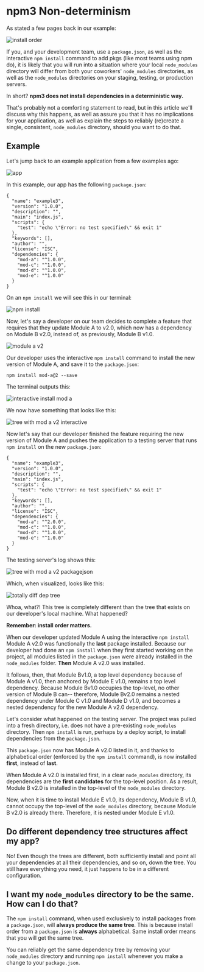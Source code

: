 <!--
title: 05 - npm v3 Non-determinism
featured: true
-->

# npm3 Non-determinism

As stated a few pages back in our example:

![install order](/public/images/install-order.png)

If you, and your development team, use a `package.json`, as well
as the interactive `npm install` command to add pkgs (like most
teams using npm do), it is likely that you will run into a situation
where your local `node_modules` directory will differ from both
your coworkers' `node_modules` directories, as well as the `node_modules`
directories on your staging, testing, or production servers.

In short? __npm3 does not install dependencies in a deterministic way.__

That's probably not a comforting statement to read, but in this article
we'll discuss why this happens, as well as assure you that it has no
implications for your application, as well as explain the steps to
reliably (re)create a single, consistent, `node_modules` directory, should
you want to do that.

## Example

Let's jump back to an example application from a few examples ago:

![app](/public/images/npm3deps8.png)

In this example, our app has the following `package.json`:

```
{
  "name": "example3",
  "version": "1.0.0",
  "description": "",
  "main": "index.js",
  "scripts": {
    "test": "echo \"Error: no test specified\" && exit 1"
  },
  "keywords": [],
  "author": "",
  "license": "ISC",
  "dependencies": {
    "mod-a": "^1.0.0",
    "mod-c": "^1.0.0",
    "mod-d": "^1.0.0",
    "mod-e": "^1.0.0"
  }
}
```

On an `npm install` we will see this in our terminal:

![npm install](/public/images/npm3deps14.png)

Now, let's say a developer on our team decides to complete a feature that
requires that they update Module A to v2.0, which now has a dependency on
Module B v2.0, instead of, as previously, Module B v1.0.

![module a v2](/public/images/npm3deps9.png)

Our developer uses the interactive `npm install` command to install the new
version of Module A, and save it to the `package.json`:

```
npm install mod-a@2 --save
```

The terminal outputs this:

![interactive install mod a](/public/images/npm3deps15.png)

We now have something that looks like this:

![tree with mod a v2 interactive](/public/images/npm3deps10.png)

Now let's say that our developer finished the feature requiring the new 
version of Module A and pushes the application to a testing server
that runs `npm install` on the new `package.json`:

```
{
  "name": "example3",
  "version": "1.0.0",
  "description": "",
  "main": "index.js",
  "scripts": {
    "test": "echo \"Error: no test specified\" && exit 1"
  },
  "keywords": [],
  "author": "",
  "license": "ISC",
  "dependencies": {
    "mod-a": "^2.0.0",
    "mod-c": "^1.0.0",
    "mod-d": "^1.0.0",
    "mod-e": "^1.0.0"
  }
}
```

The testing server's log shows this:

![tree with mod a v2 packagejson](/public/images/npm3deps16.png)

Which, when visualized, looks like this:

![totally diff dep tree](/public/images/npm3deps17.png)

Whoa, what?! This tree is completely different than the tree that
exists on our developer's local machine. What happened?

__Remember: install order matters.__

When our developer updated Module A using the interactive `npm install`
Module A v2.0 was functionally the **last** package installed. Because
our developer had done an `npm install` when they first started working
on the project, all modules listed in the `package.json` were already
installed in the `node_modules` folder. **Then** Module A v2.0 was 
installed.

It follows, then, that Module Bv1.0, a top level dependency because of
Module A v1.0, then anchored by Module E v1.0, remains a top level
dependency. Because Module Bv1.0 occupies the top-level, no other version
of Module B can-- therefore, Module Bv2.0 remains a nested dependency
under Module C v1.0 and Module D v1.0, and becomes a nested dependency
for the new Module A v2.0 dependency.

Let's consider what happened on the testing server. The project was pulled
into a fresh directory, i.e. does not have a pre-existing `node_modules`
directory. Then `npm install` is run, perhaps by a deploy script, to install
dependencies from the `package.json`.

This `package.json` now has Module A v2.0 listed in it, and thanks to
alphabetical order (enforced by the `npm install` command), is now installed
**first**, instead of **last**.

When Module A v2.0 is installed first, in a clear `node_modules` directory, its
dependencies are the **first candidates** for the top-level position. As a result,
Module B v2.0 is installed in the top-level of the `node_modules` directory.

Now, when it is time to install Module E v1.0, its dependency, Module B v1.0,
cannot occupy the top-level of the `node_modules` directory, because Module B v2.0
is already there. Therefore, it is nested under Module E v1.0.

## Do different dependency tree structures affect my app?

No! Even though the trees are different, both sufficiently install and point
all your dependencies at all their dependencies, and so on, down the tree.
You still have everything you need, it just happens to be in a different
configuration.

## I want my `node_modules` directory to be the same. How can I do that?

The `npm install` command, when used exclusively to install packages from a
`package.json`, will **always produce the same tree**. This is because install order
from a `package.json` is **always** alphabetical. Same install order means that
you will get the same tree.

You can reliably get the same dependency tree by removing your `node_modules`
directory and running `npm install` whenever you make a change to your `package.json`.
